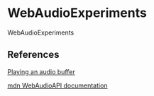 # WebAudioExperiments
WebAudioExperiments


## References

[Playing an audio buffer](https://music.arts.uci.edu/dobrian/webaudio/tutorials/WebAudioAPI/playbufferedsound.html)

[mdn WebAudioAPI documentation](https://developer.mozilla.org/en-US/docs/Web/API/Web_Audio_API)